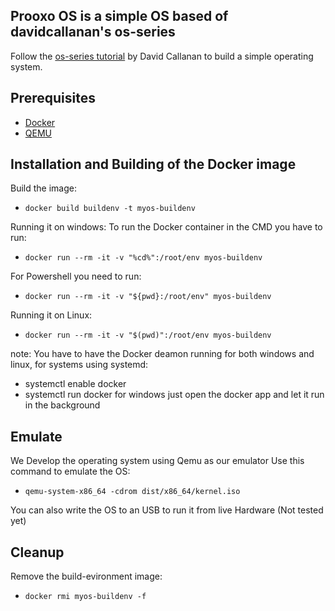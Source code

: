 ## Prooxo OS is a simple OS based of davidcallanan's os-series
Follow the [os-series tutorial](https://github.com/davidcallanan/os-series) by David Callanan to build a simple operating system.

## Prerequisites
- [Docker](https://www.docker.com/get-started)
- [QEMU](https://www.qemu.org/)

## Installation and Building of the Docker image
Build the image:
 - `docker build buildenv -t myos-buildenv`

Running it on windows:
To run the Docker container in the CMD you have to run: 
 - `docker run --rm -it -v "%cd%":/root/env myos-buildenv`
 
For Powershell you need to run:
 - `docker run --rm -it -v "${pwd}:/root/env" myos-buildenv`

Running it on Linux:
 - `docker run --rm -it -v "$(pwd)":/root/env myos-buildenv`

note: You have to have the Docker deamon running for both windows and linux,
for systems using systemd:
- systemctl enable docker
- systemctl run docker
for windows just open the docker app and let it run in the background
## Emulate
We Develop the operating system using Qemu as our emulator
Use this command to emulate the OS:   
 - `qemu-system-x86_64 -cdrom dist/x86_64/kernel.iso`
 
You can also write the OS to an USB to run it from live Hardware (Not tested yet)

## Cleanup

Remove the build-evironment image:
 - `docker rmi myos-buildenv -f`
